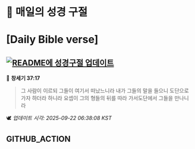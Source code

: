 # 🙏 매일의 성경 구절
# [Daily Bible verse]
## [![README에 성경구절 업데이트](https://github.com/DONGSUKA/first_test/actions/workflows/update-readme-bible.yml/badge.svg)](https://github.com/DONGSUKA/first_test/actions/workflows/update-readme-bible.yml)
<!-- START_BIBLE_VERSE -->
📖 **창세기 37:17**
> 그 사람이 이르되 그들이 여기서 떠났느니라 내가 그들의 말을 들으니 도단으로 가자 하더라 하니라 요셉이 그의 형들의 뒤를 따라 가서도단에서 그들을 만나니라

🕊️ _업데이트 시각: 2025-09-22 06:38:08 KST_
  <!-- END_BIBLE_VERSE -->
## GITHUB_ACTION
